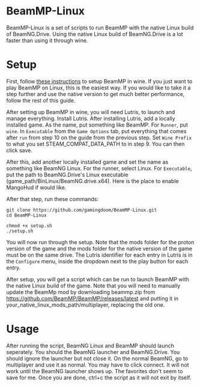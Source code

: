 # BeamMP-Linux
BeamMP-Linux is a set of scripts to run BeamMP with the native Linux build of BeamNG.Drive. Using the native Linux build of BeamNG.Drive is a lot faster than using it through wine.

# Setup
First, follow [these instructions](https://web.archive.org/web/20210711151252/https://www.reddit.com/r/BeamMP/comments/oi67rf/beammp_on_linux_guide/) to setup BeamMP in wine. If you just want to play BeamMP on Linux, this is the easiest way. If you would like to take it a step further and use the native version to get much better performance, follow the rest of this guide.

After setting up BeamMP in wine, you will need Lutris, to launch and manage everything. Install Lutris. After installing Lutris, add a locally installed game. As the name, put something like BeamMP. For ``Runner``, put ``wine``. In ``Executable`` from the ``Game Options`` tab, put everything that comes after ``run`` from step 10 on the guide from the previous step. Set ``Wine Prefix`` to what you set STEAM_COMPAT_DATA_PATH to in step 9. You can then click save.

After this, add another locally installed game and set the name as something like BeamNG Linux. For the runner, select Linux. For ``Executable``, put the path to BeamNG.Drive's Linux executable (game_path/BinLinux/BeamNG.drive.x64). Here is the place to enable MangoHud if would like.

After that step, run these commands:
```
git clone https://github.com/gamingdoom/BeamMP-Linux.git
cd BeamMP-Linux
```
```
chmod +x setup.sh
./setup.sh
```
You will now run through the setup. Note that the mods folder for the proton version of the game and the mods folder for the native version of the game must be on the same drive. The Lutris identifier for each entry in Lutris is in the ``Configure`` menu, inside the dropdown next to the play button for each entry.

After setup, you will get a script which can be run to launch BeamMP with the native Linux build of the game. Note that you will need to manually update the BeamMp mod by downloading beammp.zip from https://github.com/BeamMP/BeamMP/releases/latest and putting it in your_native_linux_mods_path/multiplayer, replacing the old one.

# Usage
After running the script, BeamNG Linux and BeamMP should launch seperately. You should the BeamNG launcher and BeamNG.Drive. You should ignore the launcher but not close it. On the normal BeamNG, go to multiplayer and use it as normal. You may have to click connect. It will not work until the BeamNG launcher shows up. The favorites don't seem to save for me. Once you are done, ctrl+c the script as it will not exit by itself.
